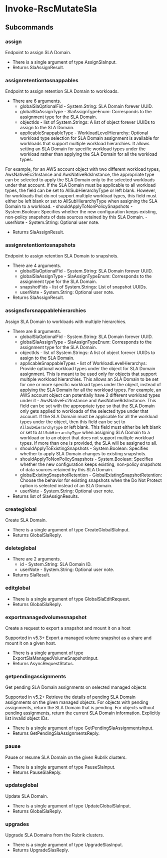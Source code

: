 # Invoke-RscMutateSla
## Subcommands
### assign
Endpoint to assign SLA Domain.

- There is a single argument of type AssignSlaInput.
- Returns SlaAssignResult.
### assignretentiontosnappables
Endpoint to assign retention SLA Domain to workloads.

- There are 6 arguments.
    - globalSlaOptionalFid - System.String: SLA Domain forever UUID.
    - globalSlaAssignType - SlaAssignTypeEnum: Corresponds to the assignment type for the SLA Domain.
    - objectIds - list of System.Strings: A list of object forever UUIDs to assign to the SLA Domain.
    - applicableSnappableType - WorkloadLevelHierarchy: Optional workload type selection for SLA Domain assignment is available for workloads that support multiple workload hierarchies. It allows setting an SLA Domain for specific workload types under the workload rather than applying the SLA Domain for all the workload types.

For example, for an AWS account object with two different workload types, AwsNativeEc2Instance and AwsNativeRdsInstance, the appropriate type can be selected to apply the SLA Domain only to the selected workloads under that account. If the SLA Domain must be applicable to all workload types, the field can be set to AllSubHierarchyType or left blank. However, for workloads that do not support multiple workload types, this field must either be left blank or set to AllSubHierarchyType when assigning the SLA Domain to a workload.
    - shouldApplyToNonPolicySnapshots - System.Boolean: Specifies whether the new configuration keeps existing, non-policy snapshots of data sources retained by this SLA Domain.
    - userNote - System.String: Optional user note.
- Returns SlaAssignResult.
### assignretentiontosnapshots
Endpoint to assign retention SLA Domain to snapshots.

- There are 4 arguments.
    - globalSlaOptionalFid - System.String: SLA Domain forever UUID.
    - globalSlaAssignType - SlaAssignTypeEnum: Corresponds to the assignment type for the SLA Domain.
    - snapshotFids - list of System.Strings: List of snapshot UUIDs.
    - userNote - System.String: Optional user note.
- Returns SlaAssignResult.
### assignsforsnappablehierarchies
Assign SLA Domain to workloads with multiple hierarchies.

- There are 8 arguments.
    - globalSlaOptionalFid - System.String: SLA Domain forever UUID.
    - globalSlaAssignType - SlaAssignTypeEnum: Corresponds to the assignment type for the SLA Domain.
    - objectIds - list of System.Strings: A list of object forever UUIDs to assign to the SLA Domain.
    - applicableSnappableTypes - list of WorkloadLevelHierarchys: Provide optional workload types under the object for SLA Domain assignment. This is meant to be used only for objects that support multiple workload hierarchies. This allows an SLA Domain to be set for one or more specific workload types under the object, instead of applying the SLA Domain for all the workload types. For example, an AWS account object can potentially have 2 different workload types under it - AwsNativeEc2Instance and AwsNativeRdsInstance. This field can be set with the appropriate type so that the SLA Domain only gets applied to workloads of the selected type under that account. If the SLA Domain must be applicable for all the workload types under the object, then this field can be set to `AllSubHierarchyType` or left blank. This field must either be left blank or set to `AllSubHierarchyType` when assigning SLA Domain to a workload or to an object that does not support multiple workload types. If more than one is provided, the SLA will be assigned to all.
    - shouldApplyToExistingSnapshots - System.Boolean: Specifies whether to apply SLA Domain changes to existing snapshots.
    - shouldApplyToNonPolicySnapshots - System.Boolean: Specifies whether the new configuration keeps existing, non-policy snapshots of data sources retained by this SLA Domain.
    - globalExistingSnapshotRetention - GlobalExistingSnapshotRetention: Choose the behavior for existing snapshots when the Do Not Protect option is selected instead of an SLA Domain.
    - userNote - System.String: Optional user note.
- Returns list of SlaAssignResults.
### createglobal
Create SLA Domain.

- There is a single argument of type CreateGlobalSlaInput.
- Returns GlobalSlaReply.
### deleteglobal
- There are 2 arguments.
    - id - System.String: SLA Domain ID.
    - userNote - System.String: Optional user note.
- Returns SlaResult.
### editglobal
- There is a single argument of type GlobalSlaEditRequest.
- Returns GlobalSlaReply.
### exportmanagedvolumesnapshot
Create a request to export a snapshot and mount it on a host

Supported in v5.3+
Export a managed volume snapshot as a share and mount it on a given host.

- There is a single argument of type ExportSlaManagedVolumeSnapshotInput.
- Returns AsyncRequestStatus.
### getpendingassignments
Get pending SLA Domain assignments on selected managed objects

Supported in v5.2+
Retrieve the details of pending SLA Domain assignments on the given managed objects. For objects with pending assignments, return the SLA Domain that is pending. For objects without pending assignments, return the current SLA Domain information. Explicitly list invalid object IDs.

- There is a single argument of type GetPendingSlaAssignmentsInput.
- Returns GetPendingSlaAssignmentsReply.
### pause
Pause or resume SLA Domain on the given Rubrik clusters.

- There is a single argument of type PauseSlaInput.
- Returns PauseSlaReply.
### updateglobal
Update SLA Domain.

- There is a single argument of type UpdateGlobalSlaInput.
- Returns GlobalSlaReply.
### upgrades
Upgrade SLA Domains from the Rubrik clusters.

- There is a single argument of type UpgradeSlasInput.
- Returns UpgradeSlasReply.
